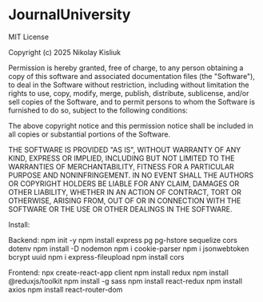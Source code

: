 # JournalUniversity

MIT License

Copyright (c) 2025 Nikolay Kisliuk

Permission is hereby granted, free of charge, to any person obtaining a copy
of this software and associated documentation files (the "Software"), to deal
in the Software without restriction, including without limitation the rights
to use, copy, modify, merge, publish, distribute, sublicense, and/or sell
copies of the Software, and to permit persons to whom the Software is
furnished to do so, subject to the following conditions:

The above copyright notice and this permission notice shall be included in
all copies or substantial portions of the Software.

THE SOFTWARE IS PROVIDED "AS IS", WITHOUT WARRANTY OF ANY KIND, EXPRESS OR
IMPLIED, INCLUDING BUT NOT LIMITED TO THE WARRANTIES OF MERCHANTABILITY,
FITNESS FOR A PARTICULAR PURPOSE AND NONINFRINGEMENT. IN NO EVENT SHALL THE
AUTHORS OR COPYRIGHT HOLDERS BE LIABLE FOR ANY CLAIM, DAMAGES OR OTHER
LIABILITY, WHETHER IN AN ACTION OF CONTRACT, TORT OR OTHERWISE, ARISING FROM,
OUT OF OR IN CONNECTION WITH THE SOFTWARE OR THE USE OR OTHER DEALINGS IN
THE SOFTWARE.


Install:

Backend:
npm init -y
npm install express pg pg-hstore sequelize cors dotenv
npm install -D nodemon
npm i cookie-parser
npm i jsonwebtoken bcrypt uuid
npm i express-fileupload
npm install cors


Frontend:
npx create-react-app client
npm install redux
npm install @reduxjs/toolkit
npm install -g sass
npm install react-redux
npm install axios
npm install react-router-dom